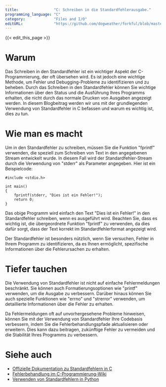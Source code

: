 ```yaml
---
title:                "C: Schreiben in die Standardfehlerausgabe."
programming_language: "C"
category:             "Files and I/O"
editURL:              "https://github.com/dogweather/forkful/blob/master/content/de/c/writing-to-standard-error.md"
---
```


{{< edit_this_page >}}

# Warum

Das Schreiben in den Standardfehler ist ein wichtiger Aspekt der C-Programmierung, der oft übersehen wird. Es ist jedoch eine wichtige Methode, um Fehler und Debugging-Probleme zu identifizieren und zu beheben. Durch das Schreiben in den Standardfehler können Sie wichtige Informationen über den Status und die Ausführung Ihres Programms erhalten, die nicht durch das normale Drucken von Ausgaben angezeigt werden. In diesem Blogbeitrag werden wir uns mit der grundlegenden Verwendung von Standardfehler in C befassen und warum es wichtig ist, dies zu tun.

# Wie man es macht

Um in den Standardfehler zu schreiben, müssen Sie die Funktion "fprintf" verwenden, die speziell zum Schreiben von Text in den angegebenen Stream entwickelt wurde. In diesem Fall wird der Standardfehler-Stream durch die Verwendung von "stderr" als Parameter angegeben. Hier ist ein Beispielcode:

```
#include <stdio.h>

int main()
{
    fprintf(stderr, "Dies ist ein Fehler!");
    return 0;
}
```

Das obige Programm wird einfach den Text "Dies ist ein Fehler!" in den Standardfehler schreiben, wenn es ausgeführt wird. Beachten Sie, dass es wichtig ist, die übergeordnete Funktion "fprintf" zu verwenden, da dies dafür sorgt, dass der Text korrekt im Standardfehlerformat angezeigt wird.

Der Standardfehler ist besonders nützlich, wenn Sie versuchen, Fehler in Ihrem Programm zu identifizieren, da es Ihnen ermöglicht, spezifische Informationen über die Fehlerursachen zu erhalten.

# Tiefer tauchen

Die Verwendung von Standardfehler ist nicht auf einfache Fehlermeldungen beschränkt. Sie können auch Formatierungsoptionen wie "printf" verwenden, um die Ausgabe zu verbessern. Darüber hinaus können Sie auch spezielle Funktionen wie "errno" und "strerror" verwenden, um detaillierte Informationen über die Fehler zu erhalten.

Da Fehlermeldungen oft auf unvorhergesehene Probleme hinweisen, können Sie mit der Verwendung von Standardfehler Ihre Codebasis verbessern, indem Sie die Fehlerbehandlungspfade aktualisieren oder erweitern. Dies kann dazu beitragen, zukünftige Fehler zu vermeiden und die Stabilität Ihres Programms zu verbessern.

# Siehe auch

* [Offizielle Dokumentation zu Standardfehlern in C](https://www.gnu.org/software/libc/manual/html_node/Standard-Error-Streams.html)
* [Fehlerbehandlung im C-Programmierung-Wiki](https://en.wikipedia.org/wiki/Error_handling)
* [Verwenden von Standardfehlern in Python](https://docs.python.org/3.7/library/sys.html#sys.stderr)